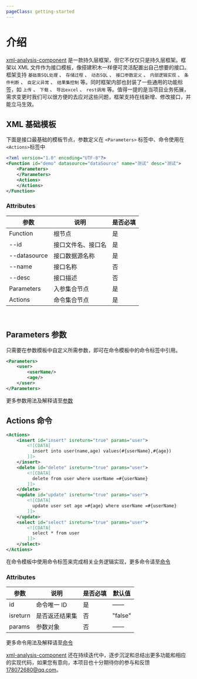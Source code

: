 ```yaml
---
pageClass: getting-started
---
```


# 介绍

[xml-analysis-component](http://www.liuqilong.com/xa) 是一款持久层框架，但它不仅仅只是持久层框架。框架以 XML 文件作为接口模板，像搭建积木一样便可灵活配置出自己想要的接口。框架支持 `基础类SQL处理` 、 `存储过程` 、 `动态SQL` 、 `接口参数定义` 、 `内部逻辑实现` 、 `条件判断` 、 `自定义异常` 、 `结果集控制` 等。同时框架内部也封装了一些通用的功能标签，如 `上传` 、 `下载` 、 `导出excel` 、 `rest调用` 等。值得一提的是当项目业务拓展，需求变更时我们可以很方便的去应对这些问题，框架支持在线新增、修改接口，并能立马生效。

<!-- :::tip 提示
本项目目前仍处于开发迭代阶段，如有相关问题，欢迎联系<178072680@qq.com>
::: -->

## XML 基础模板
下面是接口最基础的模板节点，参数定义在 `<Parameters>` 标签中、命令使用在`<Actions>`标签中

```xml
<?xml version="1.0" encoding="UTF-8"?>
<Function id="demo" datasource="dataSource" name="测试" desc="测试">
    <Parameters>
    </Parameters>
    <Actions>
    </Actions>
</Function>
```

### Attributes

| 参数         | 说明               | 是否必填 |
| ------------ | ------------------ | -------- |
| Function     | 根节点             | 是       |
| --id         | 接口文件名、接口名 | 是       |
| --datasource | 接口数据源名称     | 是       |
| --name       | 接口名称           | 否       |
| --desc       | 接口描述           | 否       |
| Parameters   | 入参集合节点       | 是       |
| Actions      | 命令集合节点       | 是       |

<br/>

## Parameters 参数
只需要在参数模板中自定义所需参数，即可在命令模板中的命令标签中引用。

```xml
<Parameters>
    <user>
        <userName/>
        <age/>
    </user>
</Parameters>
```
更多参数用法及解释请至[参数](./essentials/parameters.md)

## Actions 命令

```xml
<Actions>
    <insert id="insert" isreturn="true" params="user">
        <![CDATA[
          insert into user(name,age) values(#{userName},#{age})
        ]]>
    </insert>
    <delete id="delete" isreturn="true" params="user">
        <![CDATA[
          delete from user where userName =#{userName}
        ]]>
    </delete>
    <update id="update" isreturn="true" params="user">
        <![CDATA[
          update user set age =#{age} where userName =#{userName}
        ]]>
    </update>
    <select id="select" isreturn="true" params="user">
        <![CDATA[
          select * from user
        ]]>
    </select>
</Actions>
```

在命令模板中使用命令标签来完成相关业务逻辑实现，更多命令请至[命令](./essentials/actions.md)

### Attributes

| 参数     | 说明           | 是否必填 | 默认值  |
| -------- | -------------- | -------- | ------- |
| id       | 命令唯一 ID    | 是       | ——      |
| isreturn | 是否返还结果集 | 否       | "false" |
| params   | 参数对象       | 否       | ——      |

更多命令用法及解释请至[命令](./essentials/actions.md#Attributes)

[xml-analysis-component](http://www.liuqilong.com/xa) 还在持续迭代中，逐步沉淀和总结出更多功能和相应的实现代码，如果您有意向，本项目也十分期待你的参与和反馈<178072680@qq.com>。

